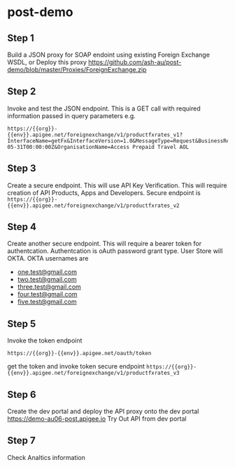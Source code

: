 # post-demo

## Step 1
Build a JSON proxy for SOAP endoint using existing Foreign Exchange WSDL, or
Deploy this proxy https://github.com/ash-au/post-demo/blob/master/Proxies/ForeignExchange.zip

## Step 2
Invoke and test the JSON endpoint.
This is a GET call with required information passed in query parameters e.g.
```
https://{{org}}-{{env}}.apigee.net/foreignexchange/v1/productfxrates_v1?InterfaceName=getFx&InterfaceVersion=1.0&MessageType=Request&BusinessReferenceID=testgetFx001&SourceSystemID=Gateway&Timestamp=2019-05-31T00:00:00Z&OrganisationName=Access Prepaid Travel AOL
```

## Step 3
Create a secure endpoint. This will use API Key Verification.
This will require creation of API Products, Apps and Developers. Secure endpoint is `https://{{org}}-{{env}}.apigee.net/foreignexchange/v1/productfxrates_v2`

## Step 4
Create another secure endpoint. This will require a bearer token for authentcation.
Authentcation is oAuth password grant type.
User Store will OKTA. OKTA usernames are
- one.test@gmail.com
- two.test@gmail.com
- three.test@gmail.com
- four.test@gmail.com
- five.test@gmail.com

## Step 5
Invoke the token endpoint
```
https://{{org}}-{{env}}.apigee.net/oauth/token
```
get the token and invoke token secure endpoint `https://{{org}}-{{env}}.apigee.net/foreignexchange/v1/productfxrates_v3`

## Step 6
Create the dev portal and deploy the API proxy onto the dev portal
https://demo-au06-post.apigee.io
Try Out API from dev portal

## Step 7
Check Analtics information
